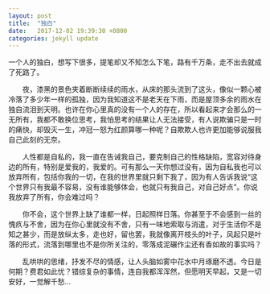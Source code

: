 ```yaml
---
layout: post
title:  "独白"
date:   2017-12-02 19:39:30 +0800
categories: jekyll update
---
```

一个人的独白，想写下很多，提笔却又不知怎么下笔，路有千万条，走不出去就成了死路了。

　　夜，漆黑的景色夹着断断续续的雨水，从床的那头流到了这头，像似一颗心被冷落了多少年一样的孤独，因为我知道这不是老天在下雨，而是屋顶多余的雨水在独自流泪到天明。也许在你心里真的没有一个人的存在，所以看起来才会那么的一无所有，我都不敢换位思考，我怕思考的结果让人无法接受，有人说欺骗只是一时的痛快，却毁灭一生，冲冠一怒为红颜算哪一种呢？自欺欺人也许更加能够说服我自己此刻的无奈。

　　人性都是自私的，我一直在告诫我自己，要克制自己的性格缺陷，宽容对待身边的所有，特别是爱我的，我爱的。可有那么一天你想过没有，因为自私我也可以放弃所有，包括你我的一切，在我的世界里就只剩下我了，因为有人告诉我说“这个世界只有我最不容易，没有谁能够体会，也就只有我自己，对自己好点“。你说我放弃了所有，你会难过吗？

　　你不会，这个世界上缺了谁都一样，日起照样日落。你甚至于不会感到一丝的愧疚与不舍，因为在你心里就没有不舍，只有一味地索取与消遣，对于生活你不是知之甚少，而是放纵太多，走也好，留也罢，我就像离开枝头的叶子，风起只是叶落的形式，流落到哪里也不是你所关注的，零落成泥碾作尘还有香如故的事实吗？

　　乱哄哄的思绪，抒发不尽的情感，让人头脑如雾中花水中月琢磨不透。今日是何期？费君如此忧？错综复杂的事情，连自我都浑浑然，但愿明天早起，又是一切安好，一觉解千愁…

[jekyll-docs]: https://jekyllrb.com/docs/home
[jekyll-gh]:   https://github.com/jekyll/jekyll
[jekyll-talk]: https://talk.jekyllrb.com/
